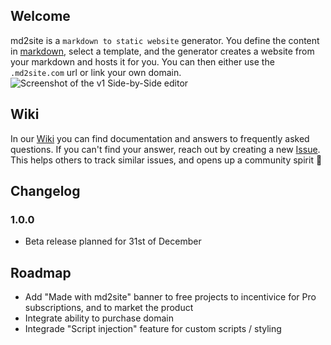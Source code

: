 ## Welcome
md2site is a `markdown to static website` generator. You define the content in [markdown](https://www.markdownguide.org/basic-syntax/), select a template, and the generator creates a website from your markdown and hosts it for you. You can then either use the `.md2site.com` url or link your own domain.
![Screenshot of the v1 Side-by-Side editor](https://firebasestorage.googleapis.com/v0/b/md2site.appspot.com/o/GitHubWiki%2Fside-by-side-editor.png?alt=media&token=9dfe6442-848c-4c9d-8170-3f57120b944f)

## Wiki
In our [Wiki](https://github.com/davidseek/md2site-support/wiki/md2site-Documentation) you can find documentation and answers to frequently asked questions. If you can't find your answer, reach out by creating a new [Issue](https://github.com/davidseek/md2site-support/issues). This helps others to track similar issues, and opens up a community spirit 🎉

## Changelog
### 1.0.0
- Beta release planned for 31st of December

## Roadmap
- Add "Made with md2site" banner to free projects to incentivice for Pro subscriptions, and to market the product
- Integrate ability to purchase domain
- Integrade "Script injection" feature for custom scripts / styling
